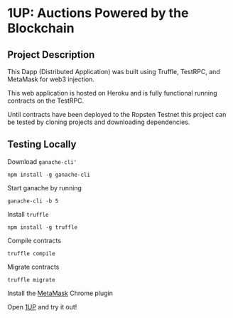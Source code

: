# 1UP: Auctions Powered by the Blockchain

## Project Description

This Dapp (Distributed Application) was built using Truffle, TestRPC, and MetaMask for web3 injection.

This web application is hosted on Heroku and is fully functional running contracts on the TestRPC.

Until contracts have been deployed to the Ropsten Testnet this project can be tested by cloning projects and downloading dependencies.

## Testing Locally

Download ```ganache-cli'```

```npm install -g ganache-cli```

Start ganache by running

```ganache-cli -b 5```


Install ```truffle```

```npm install -g truffle```

Compile contracts

```truffle compile```

Migrate contracts

```truffle migrate```


Install the [MetaMask](https://metamask.io/) Chrome plugin

Open [1UP](https://polar-retreat-48757.herokuapp.com/) and try it out!
